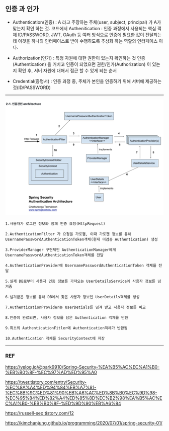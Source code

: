 ## 인증 과 인가

* Authentication(인증) : A 라고 주장하는 주체(user, subject, principal) 가 A가 맞는지 확인 하는 것.
코드에서 Authenitication : 인증 과정에서 사용되는 핵심 객체
ID/PASSWORD, JWT, OAuth 등 여러 방식으로 인증에 필요한 값이 전달되는데 이것을 하나의 인터페이스로 받아 수행하도록 추상화 하는 역할의 인터페이스 이다.

* Authorization(인가) : 특정 자원에 대한 권한이 있는지 확인하는 것
인증(Authentication) 을 거치고 인증이 되었으면 권한/인가(Authorization) 이 있는지 확인 후, 서버 자원에 대해서 접근 할 수 있게 되는 순서

* Credential(증명서) : 인증 과정 중, 주체가 본인을 인증하기 위해 서버에 제공하는 것(ID/PASSWORD)

-----

![spring_security_1](./img/spring_security_1.png)

```
1.사용자가 로그인 정보와 함께 인증 요청(HttpRequest)

2.AuthenticationFilter 가 요청을 가로챔, 이때 가로챈 정보를 통해 UsernamePasswordAuthenticationToken객체(현재 미검증 Authentication) 생성

3.ProviderManager 구현체인 AuthenticationManager에게 UsernamePasswordAuthenticationToken객체를 전달

4.AuthenticationProvider에 UsernamePasswordAuthenticationToken 객체를 전달

5.실제 DB로부터 사용자 인증 정보를 가져오는 UserDetailsService에 사용자 정보를 넘겨줌

6.넘겨받은 정보를 통해 DB에서 찾은 사용자 정보인 UserDetails객체를 생성

7.AuthenticationProvider는 UserDetials를 넘겨 받고 사용자 정보를 비교

8.인증이 완료되면, 사용자 정보를 담은 Authentication 객체를 반환

9.최초의 AuthenticationFitler에 Authentication객체가 반환됨

10.Authentication 객체를 SecurityContext에 저장
```


----


### REF

https://velog.io/@park9910/Spring-Security-%EA%B5%AC%EC%A1%B0-%EB%B0%8F-%EC%97%AD%ED%95%A0

https://twer.tistory.com/entry/Security-%EC%8A%A4%ED%94%84%EB%A7%81-%EC%8B%9C%ED%81%90%EB%A6%AC%ED%8B%B0%EC%9D%98-%EC%95%84%ED%82%A4%ED%85%8D%EC%B2%98%EA%B5%AC%EC%A1%B0-%EB%B0%8F-%ED%9D%90%EB%A6%84

https://russell-seo.tistory.com/12

https://kimchanjung.github.io/programming/2020/07/01/spring-security-01/
